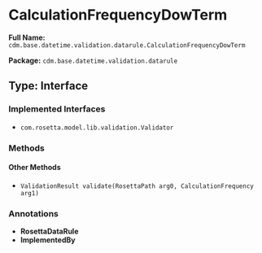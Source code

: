 # CalculationFrequencyDowTerm

**Full Name:** `cdm.base.datetime.validation.datarule.CalculationFrequencyDowTerm`

**Package:** `cdm.base.datetime.validation.datarule`

## Type: Interface

### Implemented Interfaces

- `com.rosetta.model.lib.validation.Validator`

### Methods

#### Other Methods

- `ValidationResult validate(RosettaPath arg0, CalculationFrequency arg1)`

### Annotations

- **RosettaDataRule**
- **ImplementedBy**

